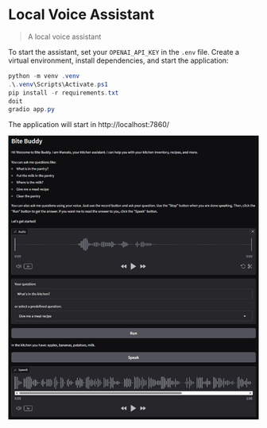 # Local Voice Assistant

> A local voice assistant

To start the assistant, set your `OPENAI_API_KEY` in the `.env` file. Create a
virtual environment, install dependencies, and start the application:

```ps1
python -m venv .venv
.\.venv\Scripts\Activate.ps1
pip install -r requirements.txt
doit
gradio app.py
```

The application will start in http://localhost:7860/

![Banner](banner.jpg)
